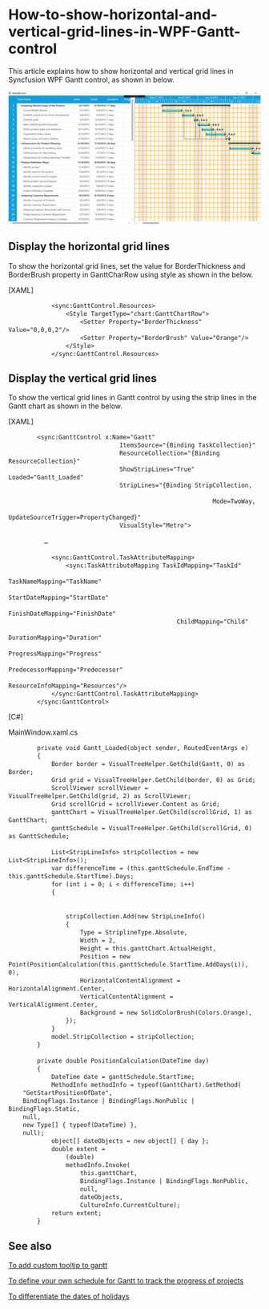 # How-to-show-horizontal-and-vertical-grid-lines-in-WPF-Gantt-control

This article explains how to show horizontal and vertical grid lines in Syncfusion WPF Gantt control, as shown in below.

![Horizontal and vertical lines](Outputs/HorizontalAndVerticalLines.png) 

## Display the horizontal grid lines

To show the horizontal grid lines, set the value for BorderThickness and BorderBrush property in GanttCharRow using style as shown in the below.

[XAML]

```
            <sync:GanttControl.Resources>
                <Style TargetType="chart:GanttChartRow">
                    <Setter Property="BorderThickness" Value="0,0,0,2"/>
                    <Setter Property="BorderBrush" Value="Orange"/>
                </Style>
            </sync:GanttControl.Resources>
```

## Display the vertical grid lines

To show the vertical grid lines in Gantt control by using the strip lines in the Gantt chart as shown in the below.

[XAML]

```
        <sync:GanttControl x:Name="Gantt"
                               ItemsSource="{Binding TaskCollection}"
                               ResourceCollection="{Binding ResourceCollection}"
                               ShowStripLines="True" Loaded="Gantt_Loaded"
                               StripLines="{Binding StripCollection,
    
                                                         Mode=TwoWay,
                                                    UpdateSourceTrigger=PropertyChanged}"
                               VisualStyle="Metro">

          …

            <sync:GanttControl.TaskAttributeMapping>
                <sync:TaskAttributeMapping TaskIdMapping="TaskId"
                                               TaskNameMapping="TaskName"
                                               StartDateMapping="StartDate"
                                               FinishDateMapping="FinishDate"
                                               ChildMapping="Child"
                                               DurationMapping="Duration"
                                               ProgressMapping="Progress"
                                               PredecessorMapping="Predecessor"
                                               ResourceInfoMapping="Resources"/>
            </sync:GanttControl.TaskAttributeMapping>
        </sync:GanttControl>
```

[C#]

MainWindow.xaml.cs

```
        private void Gantt_Loaded(object sender, RoutedEventArgs e)
        {
            Border border = VisualTreeHelper.GetChild(Gantt, 0) as Border;
            Grid grid = VisualTreeHelper.GetChild(border, 0) as Grid;
            ScrollViewer scrollViewer = VisualTreeHelper.GetChild(grid, 2) as ScrollViewer;
            Grid scrollGrid = scrollViewer.Content as Grid;
            ganttChart = VisualTreeHelper.GetChild(scrollGrid, 1) as GanttChart;
            ganttSchedule = VisualTreeHelper.GetChild(scrollGrid, 0) as GanttSchedule;

            List<StripLineInfo> stripCollection = new List<StripLineInfo>();
            var differenceTime = (this.ganttSchedule.EndTime - this.ganttSchedule.StartTime).Days;
            for (int i = 0; i < differenceTime; i++)
            {


                stripCollection.Add(new StripLineInfo()
                {
                    Type = StriplineType.Absolute,
                    Width = 2,
                    Height = this.ganttChart.ActualHeight,
                    Position = new Point(PositionCalculation(this.ganttSchedule.StartTime.AddDays(i)), 0),
                    HorizontalContentAlignment = HorizontalAlignment.Center,
                    VerticalContentAlignment = VerticalAlignment.Center,
                    Background = new SolidColorBrush(Colors.Orange),
                });
            }
            model.StripCollection = stripCollection;
        }

        private double PositionCalculation(DateTime day)
        {
            DateTime date = ganttSchedule.StartTime;
            MethodInfo methodInfo = typeof(GanttChart).GetMethod(
    "GetStartPositionOfDate",
    BindingFlags.Instance | BindingFlags.NonPublic | BindingFlags.Static,
    null,
    new Type[] { typeof(DateTime) },
    null);
            object[] dateObjects = new object[] { day };
            double extent =
                (double)
                methodInfo.Invoke(
                    this.ganttChart,
                    BindingFlags.Instance | BindingFlags.NonPublic,
                    null,
                    dateObjects,
                    CultureInfo.CurrentCulture);
            return extent;
        }
```

## See also

[To add custom tooltip to gantt](https://help.syncfusion.com/wpf/gantt/customtooltip)

[To define your own schedule for Gantt to track the progress of projects](https://help.syncfusion.com/wpf/gantt/custom-schedule)

[To differentiate the dates of holidays](https://help.syncfusion.com/wpf/gantt/holidays-customization)




